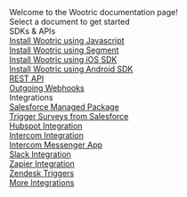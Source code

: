 <div class="wootric-doc-landing">
    <div class="wootric-doc-header">
        <div class="wootric-doc-header__main">
            Welcome to the Wootric documentation page!
        </div>
        <div class="wootric-doc-header__sub">
            Select a document to get started
        </div>
    </div>
    <div class="wootric-doc-landing-content">
        <div class="wootric-doc-landing-content__col">
            <div class="wootric-doc-landing-content__col__header">SDKs & APIs</div>
            <div class="wootric-doc-landing-content__type-wrapper">
                <div class="wootric-doc-landing-content__type">
                    <a class="wootric-doc-landing-content__type--javascript" href="/javascript">
                        <div class="wootric-doc-landing-content__type__img
                                    wootric-doc-landing-content__type__img--javascript"></div>
                        <div class="wootric-doc-landing-content__type__title">Install Wootric using Javascript</div>
                    </a>
                </div>
                <div class="wootric-doc-landing-content__type">
                    <a class="wootric-doc-landing-content__type--segment" href="/segment">
                        <div class="wootric-doc-landing-content__type__img
                                    wootric-doc-landing-content__type__img--segment"></div>
                        <div class="wootric-doc-landing-content__type__title">Install Wootric using Segment</div>
                    </a>
                </div>
                <div class="wootric-doc-landing-content__type">
                    <a class="wootric-doc-landing-content__type--ios" href="/ios">
                        <div class="wootric-doc-landing-content__type__img
                                    wootric-doc-landing-content__type__img--ios"></div>
                        <div class="wootric-doc-landing-content__type__title">Install Wootric using iOS SDK</div>
                    </a>
                </div>
                <div class="wootric-doc-landing-content__type">
                    <a class="wootric-doc-landing-content__type--android" href="/android">
                        <div class="wootric-doc-landing-content__type__img
                                    wootric-doc-landing-content__type__img--android"></div>
                        <div class="wootric-doc-landing-content__type__title">Install Wootric using Android SDK</div>
                    </a>
                </div>
                <div class="wootric-doc-landing-content__type">
                    <a class="wootric-doc-landing-content__type--api" href="/api">
                        <div class="wootric-doc-landing-content__type__img
                                    wootric-doc-landing-content__type__img--api"></div>
                        <div class="wootric-doc-landing-content__type__title">REST API</div>
                    </a>
                </div>
                <div class="wootric-doc-landing-content__type">
                    <a class="wootric-doc-landing-content__type--webhooks" href="/webhooks">
                        <div class="wootric-doc-landing-content__type__img
                                    wootric-doc-landing-content__type__img--webhooks"></div>
                        <div class="wootric-doc-landing-content__type__title">Outgoing Webhooks</div>
                    </a>
                </div>
            </div>
        </div>
        <div class="wootric-doc-landing-content__col">
            <div class="wootric-doc-landing-content__col__header">Integrations</div>
            <div class="wootric-doc-landing-content__type-wrapper wootric-doc-landing-content__type-wrapper--integrations">
                <div class="wootric-doc-landing-content__type">
                    <a class="wootric-doc-landing-content__type--salesforce"
                       href="http://help.wootric.com/integrations/salesforce/salesforce-integration-faq"
                       target="_blank"
                       title="Opens in another tab">
                        <div class="wootric-doc-landing-content__type__img
                                    wootric-doc-landing-content__type__img--salesforce"></div>
                        <div class="wootric-doc-landing-content__type__title">Salesforce Managed Package</div>
                    </a>
                </div>
                <div class="wootric-doc-landing-content__type">
                    <a class="wootric-doc-landing-content__type--salesforce"
                       href="http://help.wootric.com/integrations/salesforce/salesforce-integration-faq"
                       target="_blank"
                       title="Opens in another tab">
                        <div class="wootric-doc-landing-content__type__img
                                    wootric-doc-landing-content__type__img--salesforce"></div>
                        <div class="wootric-doc-landing-content__type__title">Trigger Surveys from Salesforce</div>
                    </a>
                </div>
                <div class="wootric-doc-landing-content__type">
                    <a class="wootric-doc-landing-content__type--hubspot"
                       href="http://help.wootric.com/integrations/hubspot-integration"
                       target="_blank"
                       title="Opens in another tab">
                        <div class="wootric-doc-landing-content__type__img
                                    wootric-doc-landing-content__type__img--hubspot"></div>
                        <div class="wootric-doc-landing-content__type__title">Hubspot Integration</div>
                    </a>
                </div>
                <div class="wootric-doc-landing-content__type">
                    <a class="wootric-doc-landing-content__type--intercom"
                       href="http://help.wootric.com/integrations/how-do-i-post-wootric-responses-to-intercom"
                       target="_blank"
                       title="Opens in another tab">
                        <div class="wootric-doc-landing-content__type__img
                                    wootric-doc-landing-content__type__img--intercom"></div>
                        <div class="wootric-doc-landing-content__type__title">Intercom Integration</div>
                    </a>
                </div>
                <div class="wootric-doc-landing-content__type">
                    <a class="wootric-doc-landing-content__type--intercom"
                       href="http://help.wootric.com/integrations/how-do-i-insert-a-wootric-survey-into-an-intercom-messenger-chat"
                       target="_blank"
                       title="Opens in another tab">
                        <div class="wootric-doc-landing-content__type__img
                                    wootric-doc-landing-content__type__img--intercom"></div>
                        <div class="wootric-doc-landing-content__type__title">Intercom Messenger App</div>
                    </a>
                </div>
                <div class="wootric-doc-landing-content__type">
                    <a class="wootric-doc-landing-content__type--slack"
                       href="http://help.wootric.com/integrations/how-do-i-post-my-wootric-responses-to-slack"
                       target="_blank"
                       title="Opens in another tab">
                        <div class="wootric-doc-landing-content__type__img
                                    wootric-doc-landing-content__type__img--slack"></div>
                        <div class="wootric-doc-landing-content__type__title">Slack Integration</div>
                    </a>
                </div>
                <div class="wootric-doc-landing-content__type">
                    <a class="wootric-doc-landing-content__type--zapier"
                       href="http://help.wootric.com/integrations/wootric-integrations-with-zapier"
                       target="_blank"
                       title="Opens in another tab">
                        <div class="wootric-doc-landing-content__type__img
                                    wootric-doc-landing-content__type__img--zapier"></div>
                        <div class="wootric-doc-landing-content__type__title">Zapier Integration</div>
                    </a>
                </div>
                <div class="wootric-doc-landing-content__type">
                    <a class="wootric-doc-landing-content__type--zendesk"
                       href="http://help.wootric.com/integrations/zendesk/enable-wootric-zendesk-integration-to-trigger-surveys"
                       target="_blank"
                       title="Opens in another tab">
                        <div class="wootric-doc-landing-content__type__img
                                    wootric-doc-landing-content__type__img--zendesk"></div>
                        <div class="wootric-doc-landing-content__type__title">Zendesk Triggers</div>
                    </a>
                </div>
                <div class="wootric-doc-landing-content__type">
                    <a class="wootric-doc-landing-content__type--more"
                       href="https://www.wootric.com/integrations/"
                       target="_blank"
                       title="Opens in another tab">
                        <div class="wootric-doc-landing-content__type__img
                                    wootric-doc-landing-content__type__img--more"></div>
                        <div class="wootric-doc-landing-content__type__title">More Integrations</div>
                    </a>
                </div>
                <div class="wootric-doc-landing-content__type"></div>
            </div>
        </div>
    </div>
</div>